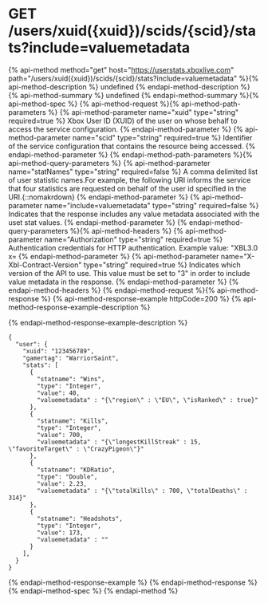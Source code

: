 # GET /users/xuid({xuid})/scids/{scid}/stats?include=valuemetadata

{% api-method method="get" host="https://userstats.xboxlive.com" path="/users/xuid({xuid})/scids/{scid}/stats?include=valuemetadata" %}{% api-method-description %}
undefined
{% endapi-method-description %}{% api-method-summary %}
undefined
{% endapi-method-summary %}{% api-method-spec %}
{% api-method-request %}{% api-method-path-parameters %}
{% api-method-parameter name="xuid" type="string" required=true %}
Xbox User ID (XUID) of the user on whose behalf to access the service configuration.
{% endapi-method-parameter %}
{% api-method-parameter name="scid" type="string" required=true %}
Identifier of the service configuration that contains the resource being accessed.
{% endapi-method-parameter %}
{% endapi-method-path-parameters %}{% api-method-query-parameters %}
{% api-method-parameter name="statNames" type="string" required=false %}
A comma delimited list of user statistic names.For example, the following URI informs the service that four statistics are requested on behalf of the user id specified in the URI.{::nomakrdown}
{% endapi-method-parameter %}
{% api-method-parameter name="include=valuemetadata" type="string" required=false %}
Indicates that the response includes any value metadata associated with the uset stat values.
{% endapi-method-parameter %}
{% endapi-method-query-parameters %}{% api-method-headers %}
{% api-method-parameter name="Authorization" type="string" required=true %}
Authentication credentials for HTTP authentication. Example value: "XBL3.0 x=
{% endapi-method-parameter %}
{% api-method-parameter name="X-Xbl-Contract-Version" type="string" required=true %}
Indicates which version of the API to use. This value must be set to "3" in order to include value metadata in the response.
{% endapi-method-parameter %}
{% endapi-method-headers %}
{% endapi-method-request %}{% api-method-response %}
{% api-method-response-example httpCode=200 %}
{% api-method-response-example-description %}

{% endapi-method-response-example-description %}

```text
{
  "user": {
    "xuid": "123456789",
    "gamertag": "WarriorSaint",
    "stats": [
      {
        "statname": "Wins",
        "type": "Integer",
        "value": 40,
        "valuemetadata" : "{\"region\" : \"EU\", \"isRanked\" : true}"
      },
      {
        "statname": "Kills",
        "type": "Integer",
        "value": 700,
        "valuemetadata" : "{\"longestKillStreak" : 15, \"favoriteTarget\" : \"CrazyPigeon\"}"
      },
      {
        "statname": "KDRatio",
        "type": "Double",
        "value": 2.23,
        "valuemetadata" : "{\"totalKills\" : 700, \"totalDeaths\" : 314}"
      },
      {
        "statname": "Headshots",
        "type": "Integer",
        "value": 173,
        "valuemetadata" : ""
      }
    ],
  }
}

```
{% endapi-method-response-example %}
{% endapi-method-response %}{% endapi-method-spec %}
{% endapi-method %}